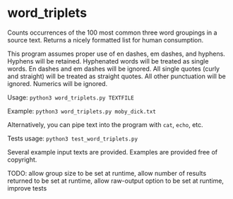 # word_triplets
Counts occurrences of the 100 most common three word groupings in a source text. Returns a nicely formatted list for human consumption.

This program assumes proper use of en dashes, em dashes, and hyphens. Hyphens will be retained. Hyphenated words will be treated as single words. En dashes and em dashes will be ignored. 
All single quotes (curly and straight) will be treated as straight quotes. 
All other punctuation will be ignored. Numerics will be ignored.

Usage: 
`python3 word_triplets.py TEXTFILE`  

Example: 
`python3 word_triplets.py moby_dick.txt`

Alternatively, you can pipe text into the program with `cat`, `echo`, etc.

Tests usage: `python3 test_word_triplets.py`

Several example input texts are provided. Examples are provided free of copyright.

TODO: allow group size to be set at runtime, allow number of results returned to be set at runtime, allow raw-output option to be set at runtime, improve tests
